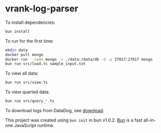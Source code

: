 # vrank-log-parser

To install dependencies:

```bash
bun install
```

To run for the first time:

```bash
mkdir data
docker pull mongo
docker run --name mongo -v ./data:/data/db -d -p 27017:27017 mongo
bun run src/load.ts sample_input.txt
```

To view all data:

```bash
bun run src/view.ts
```

To view queried data:

```bash
bun run src/query_*.ts
```

To download logs from DataDog, see [download](./download/README.md).

This project was created using `bun init` in bun v1.0.2. [Bun](https://bun.sh) is a fast all-in-one JavaScript runtime.

